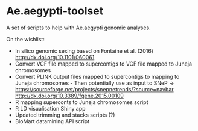# Ae.aegypti-toolset

A set of scripts to help with Ae.aegypti genomic analyses. 

On the wishlist:

* In silico genomic sexing based on Fontaine et al. (2016) http://dx.doi.org/10.1101/060061
* Convert VCF file mapped to supercontigs to VCF file mapped to Juneja chromosomes
* Convert PLINK output files mapped to supercontigs to mapping to Juneja chromosomes - Then potentially use as input to SNeP -> https://sourceforge.net/projects/snepnetrends/?source=navbar http://dx.doi.org/10.3389/fgene.2015.00109
* R mapping superconts to Juneja chromosomes script
* R LD visualisation Shiny app
* Updated trimming and stacks scripts (?)
* BioMart datamining API script
